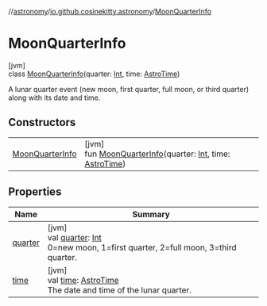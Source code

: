 //[astronomy](../../../index.md)/[io.github.cosinekitty.astronomy](../index.md)/[MoonQuarterInfo](index.md)

# MoonQuarterInfo

[jvm]\
class [MoonQuarterInfo](index.md)(quarter: [Int](https://kotlinlang.org/api/latest/jvm/stdlib/kotlin/-int/index.html), time: [AstroTime](../-astro-time/index.md))

A lunar quarter event (new moon, first quarter, full moon, or third quarter) along with its date and time.

## Constructors

| | |
|---|---|
| [MoonQuarterInfo](-moon-quarter-info.md) | [jvm]<br>fun [MoonQuarterInfo](-moon-quarter-info.md)(quarter: [Int](https://kotlinlang.org/api/latest/jvm/stdlib/kotlin/-int/index.html), time: [AstroTime](../-astro-time/index.md)) |

## Properties

| Name | Summary |
|---|---|
| [quarter](quarter.md) | [jvm]<br>val [quarter](quarter.md): [Int](https://kotlinlang.org/api/latest/jvm/stdlib/kotlin/-int/index.html)<br>0=new moon, 1=first quarter, 2=full moon, 3=third quarter. |
| [time](time.md) | [jvm]<br>val [time](time.md): [AstroTime](../-astro-time/index.md)<br>The date and time of the lunar quarter. |
